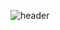 ![header](https://capsule-render.vercel.app/api?type=cylinder&color=auto&height=150&section=header&text=Hi!%20I'm%20Işıl👋&fontSize=45&animation=scaleIn)
<span style="color:orange;"></span> 
<!--
**islgulerr/islgulerr** is a ✨ _special_ ✨ repository because its `README.md` (this file) appears on your GitHub profile.

Here are some ideas to get you started:

- 🔭 I’m currently working on ...
- 🌱 I’m currently learning ...
- 👯 I’m looking to collaborate on ...
- 🤔 I’m looking for help with ...
- 💬 Ask me about ...
- 📫 How to reach me: ...
- 😄 Pronouns: ...
- ⚡ Fun fact: ...
-->

